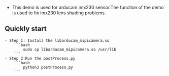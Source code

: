 -  This demo is used for arducam imx230 sensor.The function of the demo is used to fix imx230 lens shading problems.

## Quickly start
    - Step 1: Install the libarducam_mipicamera.so
        ```bash
            sudo cp libarducam_mipicamera.so /usr/lib
        ```
    - Step 2:Run the postProcess.py
        ```bash
            python3 postProcess.py
        ```

  
